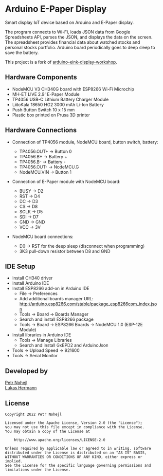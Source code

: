 Arduino E-Paper Display
=======================

Smart display IoT device based on Arduino and E-Paper display.

The program connects to Wi-Fi, loads JSON data from Google Spreadsheets API, parses the JSON, and displays the data on the screen. The spreadsheet provides financial data about watched stocks and personal stocks portfolio. Arduino board periodically goes to deep sleep to save the battery.

This project is a fork of [arduino-eink-display-workshop](https://github.com/Tuxilero/arduino-eink-display-workshop).


Hardware Components
-------------------

- NodeMCU V3 CH340G board with ESP8266 Wi-Fi Microchip
- MH-ET LIVE 2.9' E-Paper Module
- TP4056 USB-C Lithium Battery Charger Module
- LiitoKala 18650 HG2 3000 mAh Li-Ion Battery
- Push Button Switch 10 x 15 mm
- Plastic box printed on Prusa 3D printer


Hardware Connections
--------------------

- Connection of TP4056 module, NodeMCU board, button switch, battery:
  - TP4056.OUT+ -> Button 0
  - TP4056.B+ -> Battery +
  - TP4056.B- -> Battery -
  - TP4056.OUT- -> NodeMCU.G
  - NodeMCU.VIN -> Button 1

- Connection of E-Paper module with NodeMCU board:
  - BUSY -> D2
  - RST -> D4
  - DC -> D3
  - CS -> D8
  - SCLK -> D5
  - SDI -> D7
  - GND -> GND
  - VCC -> 3V

- NodeMCU board connections:
  - D0 -> RST for the deep sleep (disconnect when programming)
  - 3K3 pull-down resistor between D8 and GND


IDE Setup
---------

- Install CH340 driver
- Install Arduino IDE
- Install ESP8266 add-on in Arduino IDE
  - File -> Preferences
  - Add additional boards manager URL: http://arduino.esp8266.com/stable/package_esp8266com_index.json
  - Tools -> Board -> Boards Manager
  - Search and install ESP8266 package
  - Tools -> Board -> ESP8266 Boards -> NodeMCU 1.0 (ESP-12E Module)
- Install libraries in Arduino IDE
  - Tools -> Manage Libraries
  - Search and install GxEPD2 and ArduinoJson
- Tools -> Upload Speed -> 921600
- Tools -> Serial Monitor


Developed by
------------

[Petr Nohejl](https://petrnohejl.cz)  
[Lukas Hermann](https://helu.cz/)


License
-------

    Copyright 2022 Petr Nohejl

    Licensed under the Apache License, Version 2.0 (the "License");
    you may not use this file except in compliance with the License.
    You may obtain a copy of the License at

        http://www.apache.org/licenses/LICENSE-2.0

    Unless required by applicable law or agreed to in writing, software
    distributed under the License is distributed on an "AS IS" BASIS,
    WITHOUT WARRANTIES OR CONDITIONS OF ANY KIND, either express or implied.
    See the License for the specific language governing permissions and
    limitations under the License.

